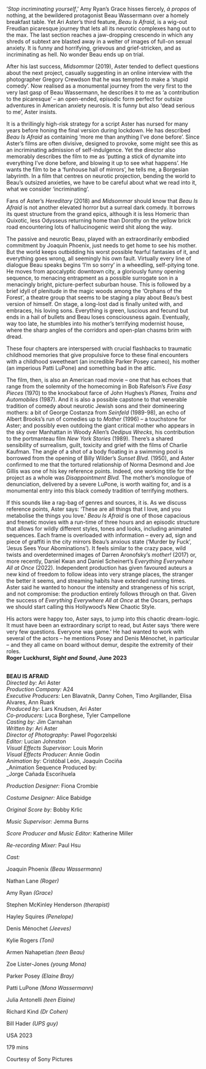 
‘_Stop incriminating yourself_,’ Amy Ryan’s Grace hisses fiercely, _à propos_ of nothing, at the bewildered protagonist Beau Wassermann over a homely breakfast table. Yet Ari Aster’s third feature, _Beau Is Afraid_, is a wig-out Freudian picaresque journey that lets all its neurotic complexes hang out to the max. The last section reaches a jaw-dropping crescendo in which any shreds of subtext are blasted away in a welter of images of full-on sexual anxiety. It is funny and horrifying, grievous and grief-stricken, and as incriminating as hell. No wonder Beau ends up on trial.

After his last success, _Midsommar_ (2019), Aster tended to deflect questions about the next project, casually suggesting in an online interview with the photographer Gregory Crewdson that he was tempted to make a ‘stupid comedy’. Now realised as a monumental journey from the very first to the very last gasp of Beau Wassermann, he describes it to me as ‘a contribution to the picaresque’ – an open-ended, episodic form perfect for outsize adventures in American anxiety neurosis. It is funny but also ‘dead serious to me’, Aster insists.

It is a thrillingly high-risk strategy for a script Aster has nursed for many years before honing the final version during lockdown. He has described _Beau Is Afraid_ as containing ‘more me than anything I’ve done before’. Since Aster’s films are often divisive, designed to provoke, some might see this as an incriminating admission of self-indulgence. Yet the director also memorably describes the film to me as ‘putting a stick of dynamite into everything I’ve done before, and blowing it up to see what happens’. He wants the film to be a ‘funhouse hall of mirrors’, he tells me, a Borgesian labyrinth. In a film that centres on neurotic projection, bending the world to Beau’s outsized anxieties, we have to be careful about what we read into it, what we consider ‘incriminating’.

Fans of Aster’s _Hereditary_ (2018) and _Midsommar_ should know that _Beau Is Afraid_ is not another elevated horror but a surreal dark comedy. It borrows its quest structure from the grand epics, although it is less Homeric than Quixotic, less Odysseus returning home than Dorothy on the yellow brick road encountering lots of hallucinogenic weird shit along the way.

The passive and neurotic Beau, played with an extraordinarily embodied commitment by Joaquin Phoenix, just needs to get home to see his mother. But the world keeps outbidding his worst possible fearful fantasies of it, and everything goes wrong, all seemingly his own fault. Virtually every line of dialogue Beau speaks begins ‘I’m so sorry’ in a wheedling, self-pitying tone. He moves from apocalyptic downtown city, a gloriously funny opening sequence, to menacing entrapment as a possible surrogate son in a menacingly bright, picture-perfect suburban house. This is followed by a brief idyll of plenitude in the magic woods among the ‘Orphans of the Forest’, a theatre group that seems to be staging a play about Beau’s best version of himself. On stage, a long-lost dad is finally united with, and embraces, his loving sons. Everything is green, luscious and fecund but ends in a hail of bullets and Beau loses consciousness again. Eventually, way too late, he stumbles into his mother’s terrifying modernist house, where the sharp angles of the corridors and open-plan chasms brim with dread.

These four chapters are interspersed with crucial flashbacks to traumatic childhood memories that give propulsive force to these final encounters with a childhood sweetheart (an incredible Parker Posey cameo), his mother (an imperious Patti LuPone) and something bad in the attic.

The film, then, is also an American road movie – one that has echoes that range from the solemnity of the homecoming in Bob Rafelson’s _Five Easy Pieces_ (1970) to the knockabout farce of John Hughes’s _Planes, Trains and Automobiles_ (1987). And it is also a possible capstone to that venerable tradition of comedy about neurotic Jewish sons and their domineering mothers: a bit of George Costanza from _Seinfeld_ (1989-98), an echo of Albert Brooks’s run of comedies up to _Mother_ (1996) – a touchstone for Aster; and possibly even outdoing the giant critical mother who appears in the sky over Manhattan in Woody Allen’s _Oedipus Wrecks_, his contribution to the portmanteau film _New York Stories_ (1989). There’s a shared sensibility of surrealism, guilt, toxicity and grief with the films of Charlie Kaufman. The angle of a shot of a body floating in a swimming pool is borrowed from the opening of Billy Wilder’s _Sunset Blvd._ (1950), and Aster confirmed to me that the tortured relationship of Norma Desmond and Joe Gillis was one of his key reference points. Indeed, one working title for the project as a whole was _Disappointment Blvd._ The mother’s monologue of denunciation, delivered by a severe LuPone, is worth waiting for, and is a monumental entry into this black comedy tradition of terrifying mothers.

If this sounds like a rag-bag of genres and sources, it is. As we discuss reference points, Aster says: ‘These are all things that I love, and you metabolise the things you love.’ _Beau Is Afraid_ is one of those capacious and frenetic movies with a run-time of three hours and an episodic structure that allows for wildly different styles, tones and looks, including animated sequences. Each frame is overloaded with information – every ad, sign and piece of graffiti in the city mirrors Beau’s anxious state (‘Murder by Fuck’, ‘Jesus Sees Your Abominations’). It feels similar to the crazy pace, wild twists and overdetermined images of Darren Aronofsky’s _mother!_ (2017) or, more recently, Daniel Kwan and Daniel Scheinert’s _Everything Everywhere All at Once_ (2022). Independent production has given favoured auteurs a new kind of freedom to follow ideas into very strange places, the stranger the better it seems, and streaming habits have extended running times. Aster said he wanted to honour the intensity and strangeness of his script, and not compromise: the production entirely follows through on that. Given the success of _Everything Everywhere All at Once_ at the Oscars, perhaps we should start calling this Hollywood’s New Chaotic Style.

His actors were happy too, Aster says, to jump into this chaotic dream-logic.  
It must have been an extraordinary script to read, but Aster says ‘there were very few questions. Everyone was game.’ He had wanted to work with several of the actors – he mentions Posey and Denis Ménochet, in particular – and they all came on board without demur, despite the extremity of their roles.  
**Roger Luckhurst, _Sight and Sound_, June 2023**
<br><br>

**BEAU IS AFRAID**<br>
_Directed by:_ Ari Aster<br>
_Production Company:_ A24<br>
_Executive Producers:_ Len Blavatnik, Danny Cohen, Timo Argillander, Elisa Alvares, Ann Ruark<br>
_Produced by:_ Lars Knudsen, Ari Aster<br>
_Co-producers:_ Luca Borghese, Tyler Campellone<br>
_Casting by:_ Jim Carnahan<br>
_Written by:_ Ari Aster<br>
_Director of Photography:_ Pawel Pogorzelski<br>
_Editor:_ Lucian Johnston<br>
_Visual Effects Supervisor:_ Louis Morin<br>
_Visual Effects Producer:_ Annie Godin<br>
_Animation by:_ Cristóbal León, Joaquín Cociña<br>
_Animation Sequence Produced by:  
_Jorge Cañada Escorihuela<br>

_Production Designer:_ Fiona Crombie<br>

_Costume Designer:_ Alice Babidge<br>

_Original Score by:_ Bobby Krlic<br>

_Music Supervisor:_ Jemma Burns<br>

_Score Producer and Music Editor:_ Katherine Miller<br>

_Re-recording Mixer:_ Paul Hsu<br>

_Cast:_<br>

Joaquin Phoenix _(Beau Wassermann)_<br>

Nathan Lane _(Roger)_<br>

Amy Ryan _(Grace)_<br>

Stephen McKinley Henderson _(therapist)_<br>

Hayley Squires _(Penelope)_<br>

Denis Ménochet _(Jeeves)_<br>

Kylie Rogers _(Toni)_<br>

Armen Nahapetian _(teen Beau)_<br>

Zoe Lister-Jones _(young Mona)_<br>

Parker Posey _(Elaine Bray)_<br>

Patti LuPone _(Mona Wassermann)_<br>

Julia Antonelli _(teen Elaine)_<br>

Richard Kind _(Dr Cohen)_<br>

Bill Hader _(UPS guy)_<br>

USA 2023<br>

179 mins

Courtesy of Sony Pictures<br>
<br>
<!--stackedit_data:
eyJoaXN0b3J5IjpbOTExMDE4OTIzXX0=
-->